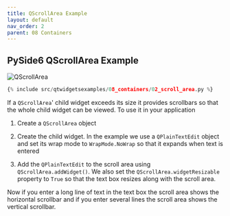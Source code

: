 ```yaml
---
title: QScrollArea Example
layout: default
nav_order: 2
parent: 08 Containers
---
```


## PySide6 QScrollArea Example

![QScrollArea](/blog/images/qtwidgetsexamples/08_containers/02_scroll_area.jpg)

```python
{% include src/qtwidgetsexamples/08_containers/02_scroll_area.py %}
```

If a `QScrollArea`' child widget exceeds its size it provides scrollbars so that the whole child widget can be viewed. To use it in your application

1. Create a `QScrollArea` object

2. Create the child widget. In the example we use a `QPlainTextEdit` object and set its wrap mode to `WrapMode.NoWrap` so that it expands when text is entered

3. Add the `QPlainTextEdit` to the scroll area using `QScrollArea.addWidget()`. We also set the `QScrollArea.widgetResizable` property to `True` so that the text box resizes along with the scroll area.

Now if you enter a long line of text in the text box the scroll area shows the horizontal scrollbar and if you enter several lines the scroll area shows the vertical scrollbar.